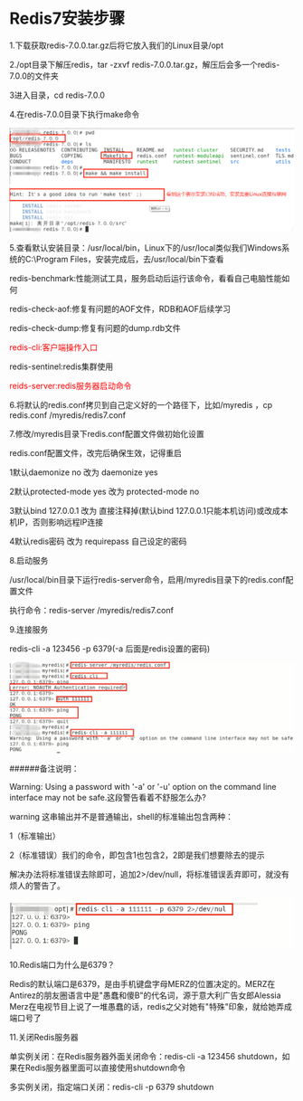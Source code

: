 # Redis7安装步骤

1.下载获取redis-7.0.0.tar.gz后将它放入我们的Linux目录/opt

2./opt目录下解压redis，tar -zxvf redis-7.0.0.tar.gz，解压后会多一个redis-7.0.0的文件夹

3进入目录，cd redis-7.0.0

4.在redis-7.0.0目录下执行make命令

![](images/2.make命令.png)

5.查看默认安装目录：/usr/local/bin，Linux下的/usr/local类似我们Windows系统的C:\Program Files，安装完成后，去/usr/local/bin下查看

redis-benchmark:性能测试工具，服务启动后运行该命令，看看自己电脑性能如何

redis-check-aof:修复有问题的AOF文件，RDB和AOF后续学习

redis-check-dump:修复有问题的dump.rdb文件

<font color='red'>redis-cli:客户端操作入口</font>

redis-sentinel:redis集群使用

<font color='red'>reids-server:redis服务器启动命令</font>

6.将默认的redis.conf拷贝到自己定义好的一个路径下，比如/myredis  ，cp redis.conf  /myredis/redis7.conf

7.修改/myredis目录下redis.conf配置文件做初始化设置

redis.conf配置文件，改完后确保生效，记得重启

1默认daemonize no		改为 daemonize yes

2默认protected-mode yes	改为 protected-mode no

3默认bind 127.0.0.1		改为 直接注释掉(默认bind 127.0.0.1只能本机访问)或改成本机IP，否则影响远程IP连接

4默认redis密码 			改为 requirepass 自己设定的密码

8.启动服务

/usr/local/bin目录下运行redis-server命令，启用/myredis目录下的redis.conf配置文件

执行命令：redis-server /myredis/redis7.conf

9.连接服务

redis-cli -a 123456 -p 6379(-a 后面是redis设置的密码)

![](images/3.redis连接.png)

######备注说明：

Warning: Using a password with '-a' or '-u' option on the command line interface may not be safe.这段警告看着不舒服怎么办?

warning 这串输出并不是普通输出，shell的标准输出包含两种：

1（标准输出）

2（标准错误）我们的命令，即包含1也包含2，2即是我们想要除去的提示

解决办法将标准错误去除即可，追加2>/dev/null，将标准错误丢弃即可，就没有烦人的警告了。

![](images/4.去除警告.png)

10.Redis端口为什么是6379？

Redis的默认端口是6379，是由手机键盘字母MERZ的位置决定的。MERZ在Antirez的朋友圈语言中是"愚蠢和傻B"的代名词，源于意大利广告女郎Alessia Merz在电视节目上说了一堆愚蠢的话，redis之父对她有"特殊"印象，就给她弄成端口号了

11.关闭Redis服务器

单实例关闭：在Redis服务器外面关闭命令：redis-cli -a 123456 shutdown，如果在Redis服务器里面可以直接使用shutdown命令

多实例关闭，指定端口关闭：redis-cli -p 6379 shutdown